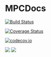 # MPCDocs

[![Build Status](https://travis-ci.org/huckl3b3rry87/MPCDocs.jl.svg?branch=master)](https://travis-ci.org/huckl3b3rry87/MPCDocs.jl)

[![Coverage Status](https://coveralls.io/repos/huckl3b3rry87/MPCDocs.jl/badge.svg?branch=master&service=github)](https://coveralls.io/github/huckl3b3rry87/MPCDocs.jl?branch=master)

[![codecov.io](http://codecov.io/github/huckl3b3rry87/MPCDocs.jl/coverage.svg?branch=master)](http://codecov.io/github/huckl3b3rry87/MPCDocs.jl?branch=master)


[![](https://img.shields.io/badge/docs-stable-blue.svg)](https://travis-ci.org/huckl3b3rry87/MPCDocs.jl/stable)
[![](https://img.shields.io/badge/docs-latest-blue.svg)](https://travis-ci.org/huckl3b3rry87/MPCDocs.jl/latest)

